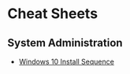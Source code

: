 # Cheat Sheets

## System Administration
* [Windows 10 Install Sequence](dot-net-developer-installation-sequence.md)
